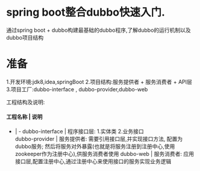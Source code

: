 # spring boot整合dubbo快速入门.
通过spring boot + dubbo构建最基础的dubbo程序,了解dubbo的运行机制以及dubbo项目结构

# 准备
1.开发环境:jdk8,idea,springBoot
2.项目结构:服务提供者 + 服务消费者 + API层
3.项目工厂:dubbo-interface , dubbo-provider,dubbo-web


工程结构及说明:

#### 工程名称 | 说明
- | -
dubbo-interface | 程序接口层: 1.实体类  2.业务接口  
dubbo-provider | 服务提供者:  需要引用接口层,并实现接口方法, 配置为dubbo服务;  然后将服务对外暴露(也就是将服务注册到注册中心,使用zookeeper作为注册中心),供服务消费者使用
dubbo-web | 服务消费者:  应用接口层,配置注册中心,通过注册中心来使用接口的服务实现业务逻辑

